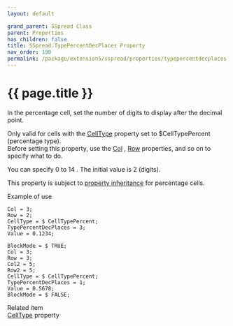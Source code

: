 ```yaml
---
layout: default

grand_parent: SSpread Class
parent: Properties
has_children: false
title: SSpread.TypePercentDecPlaces Property
nav_order: 190
permalink: /package/extension5/sspread/properties/typepercentdecplaces
---
```

# {{ page.title }}

In the percentage cell, set the number of digits to display after the decimal point.

Only valid for cells with the <a href="/package/extension5/sspread/properties/celltype">CellType</a> property set to $CellTypePercent (percentage type).
<br>Before setting this property, use the <a href="/package/extension5/sspread/properties/col">Col</a> , <a href="/package/extension5/sspread/properties/row">Row</a> properties, and so on to specify what to do.

You can specify 0 to 14 . The initial value is 2 (digits).

This property is subject to <a href="/package/extension5/sspread/properties/celltype#property-inheritance-for-each-cell-data-type">property inheritance</a> for percentage cells.

Example of use
```
Col = 3;
Row = 2;
CellType = $ CellTypePercent;
TypePercentDecPlaces = 3;
Value = 0.1234;
 
BlockMode = $ TRUE;
Col = 3;
Row = 3;
Col2 = 5;
Row2 = 5;
CellType = $ CellTypePercent;
TypePercentDecPlaces = 1;
Value = 0.5678;
BlockMode = $ FALSE;
```

Related item<br>
<a href="/package/extension5/sspread/properties/celltype">CellType</a> property